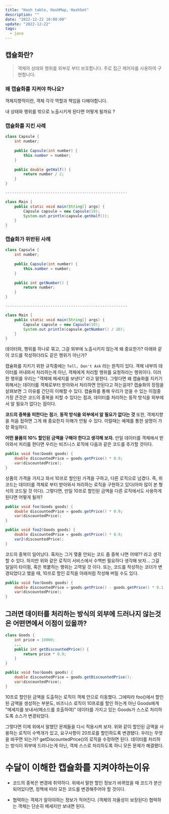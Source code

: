 ```yaml
---
title: "Hash table, HashMap, HashSet"
description: ""
date: "2022-12-22 10:00:00"
update: "2022-12-22"
tags:
  - java 
---
```


## 캡슐화란?

> 객체의 상태와 행위를 외부로 부터 보호합니다. 주로 접근 제어자를 사용하여 구현합니다.

### 왜 캡슐화를 지켜야 하나요?

객체지향적이란, 객체 각각 역할과 책임을 다해야합니다. 

내 상태와 행위를 밖으로 노출시키게 된다면 어떻게 될까요 ?

### 캡슐화를 지킨 사례

```java
class Capsule {
    int number;
    
    public Capsule(int number) {
        this.number = number;
    }
    
    public double getHalf() {
        return number / 2;
    }
}

------------------------------------------------------

class Main {
    public static void main(String[] args) {
        Capsule capsule = new Capsule(10);
        System.out.println(capsule.getHalf());
    }
}
```

### 캡슐화가 위반된 사례

```java
class Capsule {
    int number;
    
    public Capsule(int number) {
        this.number = number;
    }
    
    public int getNumber() {
        return number;
    }
}

------------------------------------------------------

class Main {
    public static void main(String[] args) {
        Capsule capsule = new Capsule(10);
        System.out.println(capsule.getNumber() / 2D);
    }
}
```

데이터와, 행위를 하나로 묶고, 그걸 외부에 노출시키지 않는게 왜 중요한가?
아래와 같이 코드를 작성하더라도 같은 행위가 아닌가?

캡슐화를 지키기 위한 규칙중에는 `Tell, Don't Ask` 라는 원칙이 있다.
객체 내부의 데이터를 꺼내와서 처리하는게 아닌, 객체에게 처리할 행위를 요청하라는 행위이다. 이러한 행위를 우리는 "객체에 메세지를 보낸다" 라고 말한다.
그렇다면 왜 캡슐화를 지키기 위해서는 데이터를 객체로부터 받아와서 처리하면 안된다고 하는걸까? 캡슐화의 장점을 살펴보면 그 이유를 간단히 이해할 수 있다.
캡슐화를 통해 우리가 얻을 수 있는 이점중 가장 큰것은 코드의 중복을 피할 수 있다는 점과, 데이터를 처리하는 동작 방식을 외부에서 알 필요가 없다는 점이다.

**코드의 중복을 피한다는 점**과, **동작 방식을 외부에서 알 필요가 없다는 것** 또한, 객체지향을 처음 접하면 그게 왜 중요한지 이해가 안될 수 있다. 이럴때는 예제를 통한 설명이 가장 확실하다.

**어떤 물품의 10% 할인된 금액을 구해야 한다고 생각해 보자.** 만일 데이터를 객체에서 받아와서 처리를 한다면 우리는 비즈니스 로직에 다음과 같은 코드를 추가할 것이다.

```java
public void foo(Goods goods) {
    double discountedPrice = goods.getPrice() * 0.9;
    var(discountedPrice);
}
```

상품의 가격을 가지고 와서 10프로 할인된 가격을 구하고, 다른 로직으로 넘겼다. 즉, 위 코드는 데이터를 객체로 부터 받아와서 처리하는 로직을 구현하고 있다(아마 많이 본 형식의 코드일 것 이다). 그렇다면, 만일 10프로 할인된 금액을 다른 로직에서도 사용하게 된다면 어떻게 될까?

```java
public void foo(Goods goods) {
    double discountedPrice = goods.getPrice() * 0.9;
    var(discountedPrice);
}

public void foo2(Goods goods) {
    double discountedPrice = goods.getPrice() * 0.9;
    var2(discountedPrice);
}
```

코드의 중복이 일어났다. 혹자는 그거 몇줄 안되는 코드 좀 중복 나면 어때?? 라고 생각할 수 있다. 하지만 위와 같은 로직이 서비스에서 수백번 필요하다 생각해 보자... 그걸 일일이 타이핑, 혹은 복붙하는 행위는 고역일 것 이다. 또는, 코드를 작성하는 코더가 변경되었다고 했을 때, 10프로 할인 로직을 아래처럼 작성해 버릴 수도 있다.

```java
public void foo(Goods goods) {
    double discountedPrice = goods.getPrice() - goods.getPrice() * 0.1;
    var(discountedPrice);
}
```

## 그러면 데이터를 처리하는 방식의 외부에 드러나지 않는것은 어떤면에서 이점이 있을까?

```java
class Goods {
    int price = 10000;
    ...
    public int getDiscountedPrice() {
        return price * 0.9;
    }
}

public void foo(Goods goods) {
    double discountedPrice = goods.getDiscountedPrice();
    var(discountedPrice);
}
```

10프로 할인된 금액을 도출하는 로직이 객체 안으로 이동했다. 그에따라 foo()에서 할인된 금액을 생성하는 부분도, 비즈니스 로직이 10프로를 할인 하는게 아닌 Goods에게 "메세지를 보내서(메소드를 호출하여)" 데이터를 가지고 있는 Goods가 스스로 처리하도록 소스가 변경되었다.

그렇다면 이제 위에서 말했던 문제들을 다시 적용시켜 보자. 위와 같이 할인된 금액을 사용하는 로직이 수백개가 있고, 요구사항이 20프로를 할인하도록 변경됐다. 우리는 무엇을 바꾸면 되는가? getDiscountedPrice()의 로직을 수정하면 된다. 데이터를 처리하는 방식이 외부에 드러나는게 아닌, 객체 스스로 처리하도록 하니 모든 문제가 해결됐다.

# 수달이 이해한 캡슐화를 지켜야하는이유

- 코드의 중복은 변경에 취약하다.
  위에서 말한 할인 정보가 바뀌었을 때 코드가 분산되어있다면,  정책에 따라 모든 코드를 변경해주어야 할 것이다. 

- 협력하는 객체가 알아야하는 정보가 적어진다. (객체의 자율성이 보장된다)
  협력하는 객체는 단순히 메세지만 보내면 된다.